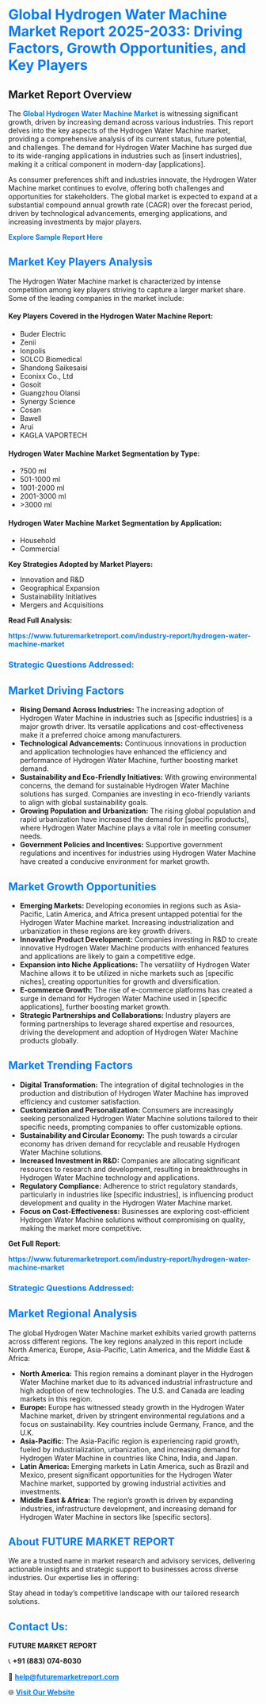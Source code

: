 <h1 style="color: #007BFF;">Global Hydrogen Water Machine Market Report 2025-2033: Driving Factors, Growth Opportunities, and Key Players</h1>

<section id="overview">
<h2>Market Report Overview</h2>
<p>The <a href="https://www.futuremarketreport.com/industry-report/hydrogen-water-machine-market" style="color: #007BFF; text-decoration: none;"><strong>Global Hydrogen Water Machine Market</strong></a> is witnessing significant growth, driven by increasing demand across various industries. This report delves into the key aspects of the Hydrogen Water Machine market, providing a comprehensive analysis of its current status, future potential, and challenges. The demand for Hydrogen Water Machine has surged due to its wide-ranging applications in industries such as [insert industries], making it a critical component in modern-day [applications].</p>
<p>As consumer preferences shift and industries innovate, the Hydrogen Water Machine market continues to evolve, offering both challenges and opportunities for stakeholders. The global market is expected to expand at a substantial compound annual growth rate (CAGR) over the forecast period, driven by technological advancements, emerging applications, and increasing investments by major players.</p>
</section>

<section id="overview">
<p><a href="https://www.futuremarketreport.com/request-sample/reportId=116031" style="color: #007BFF; text-decoration: none;"><strong>Explore Sample Report Here</strong></a></p>
</section>

<section id="key-players">
<h2 style="color: #007BFF;">Market Key Players Analysis</h2>
<p>The Hydrogen Water Machine market is characterized by intense competition among key players striving to capture a larger market share. Some of the leading companies in the market include:</p>
<h4>Key Players Covered in the Hydrogen Water Machine Report:</h4>
<ul><li>Buder Electric</li><li>Zenii</li><li>Ionpolis</li><li>SOLCO Biomedical</li><li>Shandong Saikesaisi</li><li>Econixx Co., Ltd</li><li>Gosoit</li><li>Guangzhou Olansi</li><li>Synergy Science</li><li>Cosan</li><li>Bawell</li><li>Arui</li><li>KAGLA VAPORTECH</li></ul>
<h4>Hydrogen Water Machine Market Segmentation by Type:</h4>
<ul><li>?500 ml</li><li>501-1000 ml</li><li>1001-2000 ml</li><li>2001-3000 ml</li><li>&gt;3000 ml</li></ul>

<h4>Hydrogen Water Machine Market Segmentation by Application:</h4>
<ul><li>Household</li><li>Commercial</li></ul>
<p><strong>Key Strategies Adopted by Market Players:</strong></p>
<ul>
<li>Innovation and R&D</li>
<li>Geographical Expansion</li>
<li>Sustainability Initiatives</li>
<li>Mergers and Acquisitions</li>
</ul>
</section>

<section>
<p><strong>Read Full Analysis: </strong></p><a href="https://www.futuremarketreport.com/industry-report/hydrogen-water-machine-market" style="color: #007BFF; text-decoration: none;"><strong>https://www.futuremarketreport.com/industry-report/hydrogen-water-machine-market</strong></a>
<h3 style="color: #007BFF;">Strategic Questions Addressed:</h3>
</section>

<section id="driving-factors">
<h2 style="color: #007BFF;">Market Driving Factors</h2>
<ul>
<li><strong>Rising Demand Across Industries:</strong> The increasing adoption of Hydrogen Water Machine in industries such as [specific industries] is a major growth driver. Its versatile applications and cost-effectiveness make it a preferred choice among manufacturers.</li>
<li><strong>Technological Advancements:</strong> Continuous innovations in production and application technologies have enhanced the efficiency and performance of Hydrogen Water Machine, further boosting market demand.</li>
<li><strong>Sustainability and Eco-Friendly Initiatives:</strong> With growing environmental concerns, the demand for sustainable Hydrogen Water Machine solutions has surged. Companies are investing in eco-friendly variants to align with global sustainability goals.</li>
<li><strong>Growing Population and Urbanization:</strong> The rising global population and rapid urbanization have increased the demand for [specific products], where Hydrogen Water Machine plays a vital role in meeting consumer needs.</li>
<li><strong>Government Policies and Incentives:</strong> Supportive government regulations and incentives for industries using Hydrogen Water Machine have created a conducive environment for market growth.</li>
</ul>
</section>

<section id="growth-opportunities">
<h2 style="color: #007BFF;">Market Growth Opportunities</h2>
<ul>
<li><strong>Emerging Markets:</strong> Developing economies in regions such as Asia-Pacific, Latin America, and Africa present untapped potential for the Hydrogen Water Machine market. Increasing industrialization and urbanization in these regions are key growth drivers.</li>
<li><strong>Innovative Product Development:</strong> Companies investing in R&D to create innovative Hydrogen Water Machine products with enhanced features and applications are likely to gain a competitive edge.</li>
<li><strong>Expansion into Niche Applications:</strong> The versatility of Hydrogen Water Machine allows it to be utilized in niche markets such as [specific niches], creating opportunities for growth and diversification.</li>
<li><strong>E-commerce Growth:</strong> The rise of e-commerce platforms has created a surge in demand for Hydrogen Water Machine used in [specific applications], further boosting market growth.</li>
<li><strong>Strategic Partnerships and Collaborations:</strong> Industry players are forming partnerships to leverage shared expertise and resources, driving the development and adoption of Hydrogen Water Machine products globally.</li>
</ul>
</section>

<section id="trending-factors">
<h2 style="color: #007BFF;">Market Trending Factors</h2>
<ul>
<li><strong>Digital Transformation:</strong> The integration of digital technologies in the production and distribution of Hydrogen Water Machine has improved efficiency and customer satisfaction.</li>
<li><strong>Customization and Personalization:</strong> Consumers are increasingly seeking personalized Hydrogen Water Machine solutions tailored to their specific needs, prompting companies to offer customizable options.</li>
<li><strong>Sustainability and Circular Economy:</strong> The push towards a circular economy has driven demand for recyclable and reusable Hydrogen Water Machine solutions.</li>
<li><strong>Increased Investment in R&D:</strong> Companies are allocating significant resources to research and development, resulting in breakthroughs in Hydrogen Water Machine technology and applications.</li>
<li><strong>Regulatory Compliance:</strong> Adherence to strict regulatory standards, particularly in industries like [specific industries], is influencing product development and quality in the Hydrogen Water Machine market.</li>
<li><strong>Focus on Cost-Effectiveness:</strong> Businesses are exploring cost-efficient Hydrogen Water Machine solutions without compromising on quality, making the market more competitive.</li>
</ul>
</section>

<section>
<p><strong>Get Full Report: </strong></p><a href="https://www.futuremarketreport.com/industry-report/hydrogen-water-machine-market" style="color: #007BFF; text-decoration: none;"><strong>https://www.futuremarketreport.com/industry-report/hydrogen-water-machine-market</strong></a>
<h3 style="color: #007BFF;">Strategic Questions Addressed:</h3>
</section>


<section id="regional-analysis">
<h2 style="color: #007BFF;">Market Regional Analysis</h2>
<p>The global Hydrogen Water Machine market exhibits varied growth patterns across different regions. The key regions analyzed in this report include North America, Europe, Asia-Pacific, Latin America, and the Middle East & Africa:</p>
<ul>
<li><strong>North America:</strong> This region remains a dominant player in the Hydrogen Water Machine market due to its advanced industrial infrastructure and high adoption of new technologies. The U.S. and Canada are leading markets in this region.</li>
<li><strong>Europe:</strong> Europe has witnessed steady growth in the Hydrogen Water Machine market, driven by stringent environmental regulations and a focus on sustainability. Key countries include Germany, France, and the U.K.</li>
<li><strong>Asia-Pacific:</strong> The Asia-Pacific region is experiencing rapid growth, fueled by industrialization, urbanization, and increasing demand for Hydrogen Water Machine in countries like China, India, and Japan.</li>
<li><strong>Latin America:</strong> Emerging markets in Latin America, such as Brazil and Mexico, present significant opportunities for the Hydrogen Water Machine market, supported by growing industrial activities and investments.</li>
<li><strong>Middle East & Africa:</strong> The region’s growth is driven by expanding industries, infrastructure development, and increasing demand for Hydrogen Water Machine in sectors like [specific sectors].</li>
</ul>
</section>

<footer>
<h2 style="color: #007BFF;">About FUTURE MARKET REPORT</h2>
<p>We are a trusted name in market research and advisory services, delivering actionable insights and strategic support to businesses across diverse industries. Our expertise lies in offering:</p>

<p>Stay ahead in today’s competitive landscape with our tailored research solutions.</p>

<h2 style="color: #007BFF;">Contact Us:</h2>
<p><strong>FUTURE MARKET REPORT</strong></p>
<p>📞 <strong>+91 (883) 074-8030</strong></p>
<p>📧 <strong><a href="mailto:help@futuremarketreport.com" style="color: #007BFF;">help@futuremarketreport.com</a></strong></p>
<p>🌐 <strong><a href="https://www.futuremarketreport.com/" style="color: #007BFF;">Visit Our Website</a></strong></p>
</footer>